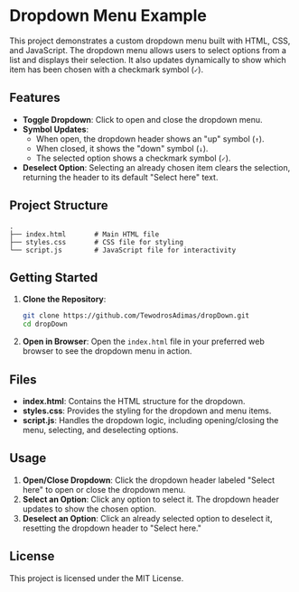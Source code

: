 # Dropdown Menu Example

This project demonstrates a custom dropdown menu built with HTML, CSS, and JavaScript. The dropdown menu allows users to select options from a list and displays their selection. It also updates dynamically to show which item has been chosen with a checkmark symbol (`✓`).

## Features

- **Toggle Dropdown**: Click to open and close the dropdown menu.
- **Symbol Updates**:
  - When open, the dropdown header shows an "up" symbol (`↑`).
  - When closed, it shows the "down" symbol (`↓`).
  - The selected option shows a checkmark symbol (`✓`).
- **Deselect Option**: Selecting an already chosen item clears the selection, returning the header to its default "Select here" text.

## Project Structure

```
.
├── index.html       # Main HTML file
├── styles.css       # CSS file for styling
└── script.js        # JavaScript file for interactivity
```

## Getting Started

1. **Clone the Repository**:
   ```bash
   git clone https://github.com/TewodrosAdimas/dropDown.git
   cd dropDown
   ```

2. **Open in Browser**:
   Open the `index.html` file in your preferred web browser to see the dropdown menu in action.

## Files

- **index.html**: Contains the HTML structure for the dropdown.
- **styles.css**: Provides the styling for the dropdown and menu items.
- **script.js**: Handles the dropdown logic, including opening/closing the menu, selecting, and deselecting options.

## Usage

1. **Open/Close Dropdown**: Click the dropdown header labeled "Select here" to open or close the dropdown menu.
2. **Select an Option**: Click any option to select it. The dropdown header updates to show the chosen option.
3. **Deselect an Option**: Click an already selected option to deselect it, resetting the dropdown header to "Select here."


## License

This project is licensed under the MIT License.